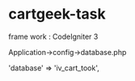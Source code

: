 # cartgeek-task

frame work : CodeIgniter 3

Application->config->database.php

'database' => 'iv_cart_took',

